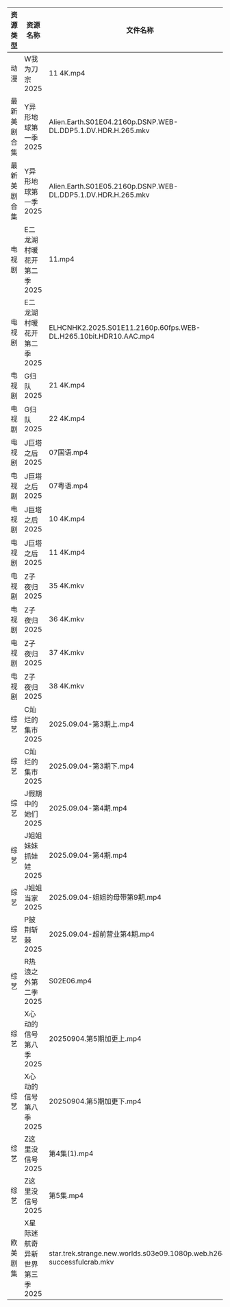 | 资源类型   | 资源名称              | 文件名称                                                                  | 分享链接                                 | 更新时间                |
| ------ | ----------------- | --------------------------------------------------------------------- | ------------------------------------ | ------------------- |
| 动漫     | W我为刀宗2025         | 11 4K.mp4                                                             | https://pan.quark.cn/s/54b3858b85ec  | 2025-09-04 16:23:56 |
| 最新美剧合集 | Y异形地球第一季2025      | Alien.Earth.S01E04.2160p.DSNP.WEB-DL.DDP5.1.DV.HDR.H.265.mkv          | https://www.alipan.com/s/wSkoVXZdQoz | 2025-09-04 08:00:51 |
| 最新美剧合集 | Y异形地球第一季2025      | Alien.Earth.S01E05.2160p.DSNP.WEB-DL.DDP5.1.DV.HDR.H.265.mkv          | https://www.alipan.com/s/wSkoVXZdQoz | 2025-09-04 08:00:51 |
| 电视剧    | E二龙湖村暖花开第二季2025   | 11.mp4                                                                | https://www.alipan.com/s/8v2qX3dsefF | 2025-09-04 14:59:39 |
| 电视剧    | E二龙湖村暖花开第二季2025   | ELHCNHK2.2025.S01E11.2160p.60fps.WEB-DL.H265.10bit.HDR10.AAC.mp4      | https://pan.quark.cn/s/8fd0747e49e4  | 2025-09-04 16:15:53 |
| 电视剧    | G归队2025           | 21 4K.mp4                                                             | https://www.alipan.com/s/Nf8CFYt1xod | 2025-09-04 07:59:48 |
| 电视剧    | G归队2025           | 22 4K.mp4                                                             | https://www.alipan.com/s/Nf8CFYt1xod | 2025-09-04 07:59:47 |
| 电视剧    | J巨塔之后2025         | 07国语.mp4                                                              | https://www.alipan.com/s/eMFs2RDCMss | 2025-09-04 14:59:58 |
| 电视剧    | J巨塔之后2025         | 07粤语.mp4                                                              | https://www.alipan.com/s/eMFs2RDCMss | 2025-09-04 14:59:58 |
| 电视剧    | J巨塔之后2025         | 10 4K.mp4                                                             | https://www.alipan.com/s/eMFs2RDCMss | 2025-09-04 14:59:57 |
| 电视剧    | J巨塔之后2025         | 11 4K.mp4                                                             | https://www.alipan.com/s/eMFs2RDCMss | 2025-09-04 14:59:57 |
| 电视剧    | Z子夜归2025          | 35 4K.mkv                                                             | https://www.alipan.com/s/eenSecWfvhF | 2025-09-04 13:00:54 |
| 电视剧    | Z子夜归2025          | 36 4K.mkv                                                             | https://www.alipan.com/s/eenSecWfvhF | 2025-09-04 13:00:54 |
| 电视剧    | Z子夜归2025          | 37 4K.mkv                                                             | https://www.alipan.com/s/eenSecWfvhF | 2025-09-04 13:00:53 |
| 电视剧    | Z子夜归2025          | 38 4K.mkv                                                             | https://www.alipan.com/s/eenSecWfvhF | 2025-09-04 13:00:53 |
| 综艺     | C灿烂的集市2025        | 2025.09.04-第3期上.mp4                                                   | https://pan.quark.cn/s/b9e7edeff96e  | 2025-09-04 16:28:52 |
| 综艺     | C灿烂的集市2025        | 2025.09.04-第3期下.mp4                                                   | https://pan.quark.cn/s/b9e7edeff96e  | 2025-09-04 16:28:49 |
| 综艺     | J假期中的她们2025       | 2025.09.04-第4期.mp4                                                    | https://pan.quark.cn/s/7a645271de8d  | 2025-09-04 16:29:52 |
| 综艺     | J姐姐妹妹抓娃娃2025      | 2025.09.04-第4期.mp4                                                    | https://pan.quark.cn/s/1f1c2cfb3ccb  | 2025-09-04 16:30:04 |
| 综艺     | J姐姐当家2025         | 2025.09.04-姐姐的母带第9期.mp4                                               | https://pan.quark.cn/s/b9e3aa93f086  | 2025-09-04 16:30:16 |
| 综艺     | P披荆斩棘2025         | 2025.09.04-超前营业第4期.mp4                                                | https://pan.quark.cn/s/9ae1eb01008d  | 2025-09-04 16:31:48 |
| 综艺     | R热浪之外第二季2025      | S02E06.mp4                                                            | https://pan.quark.cn/s/815dd1d0debf  | 2025-09-04 16:32:09 |
| 综艺     | X心动的信号第八季2025     | 20250904.第5期加更上.mp4                                                   | https://pan.quark.cn/s/a2f1532c7f0e  | 2025-09-04 16:34:15 |
| 综艺     | X心动的信号第八季2025     | 20250904.第5期加更下.mp4                                                   | https://pan.quark.cn/s/a2f1532c7f0e  | 2025-09-04 16:34:18 |
| 综艺     | Z这里没信号2025        | 第4集(1).mp4                                                            | https://pan.quark.cn/s/7219fd4a3c19  | 2025-09-04 16:35:22 |
| 综艺     | Z这里没信号2025        | 第5集.mp4                                                               | https://pan.quark.cn/s/7219fd4a3c19  | 2025-09-04 16:35:19 |
| 欧美剧集   | X星际迷航奇异新世界第三季2025 | star.trek.strange.new.worlds.s03e09.1080p.web.h264-successfulcrab.mkv | https://pan.quark.cn/s/34326b5e0f86  | 2025-09-04 16:26:03 |
